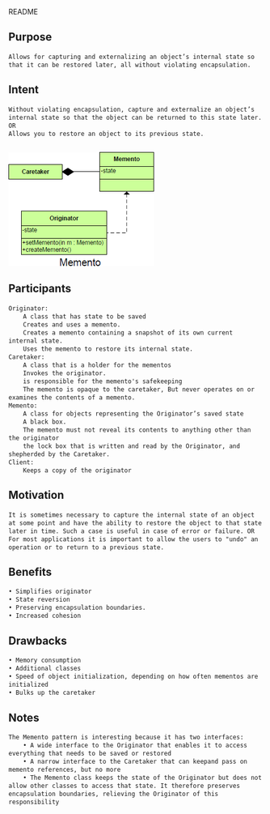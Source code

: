 README

## Purpose

	Allows for capturing and externalizing an object’s internal state so that it can be restored later, all without violating encapsulation.
## Intent ##

	Without violating encapsulation, capture and externalize an object’s internal state so that the object can be returned to this state later.
	OR
	Allows you to restore an object to its previous state.

##

![alt text](./Images/Memento-1.md.png "Memento")

## Participants ##

	Originator:
		A class that has state to be saved
		Creates and uses a memento.
		Creates a memento containing a snapshot of its own current internal state.
		Uses the memento to restore its internal state.
	Caretaker:
		A class that is a holder for the mementos
		Invokes the originator.
		is responsible for the memento's safekeeping
		The memento is opaque to the caretaker, But never operates on or examines the contents of a memento.
	Memento:
		A class for objects representing the Originator’s saved state
		A black box.
		The memento must not reveal its contents to anything other than the originator
		the lock box that is written and read by the Originator, and shepherded by the Caretaker.
	Client:
		Keeps a copy of the originator

## Motivation ##

	It is sometimes necessary to capture the internal state of an object at some point and have the ability to restore the object to that state later in time. Such a case is useful in case of error or failure. OR For most applications it is important to allow the users to "undo" an operation or to return to a previous state.

## Benefits ##

	• Simplifies originator
	• State reversion
	• Preserving encapsulation boundaries.
	• Increased cohesion
## Drawbacks ##

	• Memory consumption
	• Additional classes
	• Speed of object initialization, depending on how often mementos are initialized
	• Bulks up the caretaker

## Notes ##

	The Memento pattern is interesting because it has two interfaces:
		• A wide interface to the Originator that enables it to access everything that needs to be saved or restored
		• A narrow interface to the Caretaker that can keepand pass on memento references, but no more
		• The Memento class keeps the state of the Originator but does not allow other classes to access that state. It therefore preserves encapsulation boundaries, relieving the Originator of this responsibility
